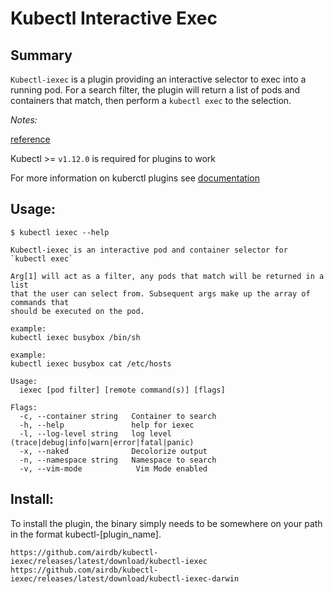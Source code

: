 # Kubectl Interactive Exec

## Summary

`Kubectl-iexec` is a plugin providing an interactive selector to exec into a running pod. For a search filter, the plugin will return a list of pods and containers that match, then perform a `kubectl exec` to the selection.

_Notes:_

[reference](https://github.com/gabeduke/kubectl-iexec/)

Kubectl >= `v1.12.0` is required for plugins to work

For more information on kuberctl plugins see [documentation](https://kubernetes.io/docs/tasks/extend-kubectl/kubectl-plugins/)


## Usage:

```
$ kubectl iexec --help

Kubectl-iexec is an interactive pod and container selector for `kubectl exec`

Arg[1] will act as a filter, any pods that match will be returned in a list
that the user can select from. Subsequent args make up the array of commands that
should be executed on the pod.

example:
kubectl iexec busybox /bin/sh

example:
kubectl iexec busybox cat /etc/hosts

Usage:
  iexec [pod filter] [remote command(s)] [flags]

Flags:
  -c, --container string   Container to search
  -h, --help               help for iexec
  -l, --log-level string   log level (trace|debug|info|warn|error|fatal|panic)
  -x, --naked              Decolorize output
  -n, --namespace string   Namespace to search
  -v, --vim-mode            Vim Mode enabled
```


## Install:

To install the plugin, the binary simply needs to be somewhere on your path in the format kubectl-[plugin_name]. 

```
https://github.com/airdb/kubectl-iexec/releases/latest/download/kubectl-iexec
https://github.com/airdb/kubectl-iexec/releases/latest/download/kubectl-iexec-darwin
```

